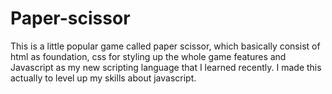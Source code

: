 # Paper-scissor
This is a little popular game called paper scissor, which basically consist of html as foundation, css for styling up the whole game features and Javascript
as my new scripting language that I learned recently. I made this actually to level up my skills about javascript.
